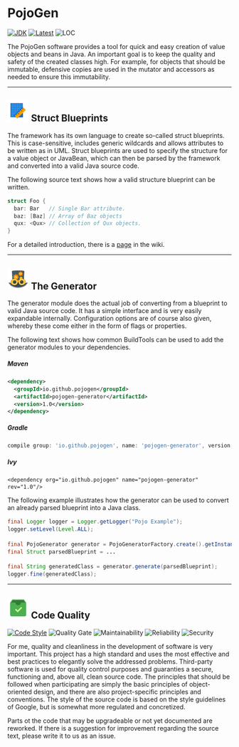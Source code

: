 # PojoGen 
[![JDK](https://img.shields.io/badge/java-SE8-blue.svg)](http://www.oracle.com/technetwork/java/javase/downloads/jdk8-downloads-2133151.html)
[![Latest](https://img.shields.io/badge/latest-v1.0-blue.svg)](https://github.com/merlinosayimwen/pojogen)
![LOC](https://sonarcloud.io/api/project_badges/measure?project=io.github.pojogen%3Apojogen-parent&metric=ncloc)

The PojoGen software provides a tool for quick and easy creation of value objects and beans in Java.
An important goal is to keep the quality and safety of the created classes high. 
For example, for objects that should be immutable, defensive copies are used in the mutator and 
accessors as needed to ensure this immutability. 

***

## ![Blueprint](resources/icon_blueprint.png) Struct Blueprints

The framework has its own language to create so-called struct blueprints. This is case-sensitive,
includes generic wildcards and allows attributes to be written as in UML.
Struct blueprints are used to specify the structure for a value object or JavaBean, which can then be parsed by
the framework and converted into a valid Java source code.

The following source text shows how a valid structure blueprint can be written.
 
```cpp
struct Foo {
  bar: Bar   // Single Bar attribute.
  baz: [Baz] // Array of Baz objects
  qux: <Qux> // Collection of Qux objects.
}
```
For a detailed introduction, there is a [page]() in the wiki.

---

## ![Generator](resources/icon_generator.png) The Generator 
The generator module does the actual job of converting from a blueprint to valid Java source code.
It has a simple interface and is very easily expandable internally. Configuration options are of 
course also given, whereby these come either in the form of flags or properties.

The following text shows how common BuildTools can be used to add the generator modules to your dependencies.

##### Maven
```xml
<dependency>
  <groupId>io.github.pojogen</groupId>
  <artifactId>pojogen-generator</artifactId>
  <version>1.0</version>
</dependency>
```
##### Gradle
```groovy
compile group: 'io.github.pojogen', name: 'pojogen-generator', version: '1.0'
```
##### Ivy
```ivy
<dependency org="io.github.pojogen" name="pojogen-generator" rev="1.0"/>
```

The following example illustrates how the generator can be used to convert an already 
parsed blueprint into a Java class.

```java
final Logger logger = Logger.getLogger("Pojo Example");
logger.setLevel(Level.ALL);

final PojoGenerator generator = PojoGeneratorFactory.create().getInstance();
final Struct parsedBlueprint = ...

final String generatedClass = generator.generate(parsedBlueprint);
logger.fine(generatedClass);
```

---

 ## ![Quality](resources/icon_quality.png) Code Quality

[![Code Style](https://img.shields.io/badge/codestyle-google-blue.svg)](https://google.github.io/styleguide/javaguide.html)
![Quality Gate](https://sonarcloud.io/api/project_badges/measure?project=io.github.pojogen%3Apojogen-parent&metric=alert_status)
![Maintainability](https://sonarcloud.io/api/project_badges/measure?project=io.github.pojogen%3Apojogen-parent&metric=sqale_rating)
![Reliability](https://sonarcloud.io/api/project_badges/measure?project=io.github.pojogen%3Apojogen-parent&metric=reliability_rating)
![Security](https://sonarcloud.io/api/project_badges/measure?project=io.github.pojogen%3Apojogen-parent&metric=security_rating)  

For me, quality and cleanliness in the development of software is very important. This project has a
high standard and uses the most effective and best practices to elegantly solve the addressed problems. 
Third-party software is used for quality control purposes and guaranties a secure, functioning and, 
above all, clean source code. The principles that should be followed when participating are simply
the basic principles of object-oriented design, and there are also project-specific principles and conventions.
The style of the source code is based on the style guidelines of Google, but is somewhat more regulated and concretized.

Parts ot the code that may be upgradeable or not yet documented are reworked.
If there is a suggestion for improvement regarding the source text, please write it to us as an issue.
